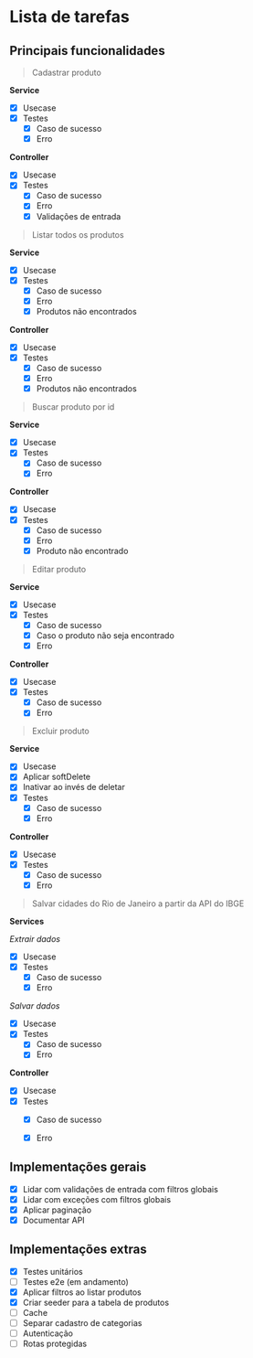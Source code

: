 # Lista de tarefas

## Principais funcionalidades

> Cadastrar produto

**Service**

- [x] Usecase
- [x] Testes
  - [x] Caso de sucesso
  - [x] Erro

**Controller**

- [x] Usecase
- [x] Testes
  - [x] Caso de sucesso
  - [x] Erro
  - [x] Validações de entrada

> Listar todos os produtos

**Service**

- [x] Usecase
- [x] Testes
  - [x] Caso de sucesso
  - [x] Erro
  - [x] Produtos não encontrados

**Controller**

- [x] Usecase
- [x] Testes
  - [x] Caso de sucesso
  - [x] Erro
  - [x] Produtos não encontrados

> Buscar produto por id

**Service**

- [x] Usecase
- [x] Testes
  - [x] Caso de sucesso
  - [x] Erro

**Controller**

- [x] Usecase
- [x] Testes
  - [x] Caso de sucesso
  - [x] Erro
  - [x] Produto não encontrado

> Editar produto

**Service**

- [x] Usecase
- [x] Testes
  - [x] Caso de sucesso
  - [x] Caso o produto não seja encontrado
  - [x] Erro

**Controller**

- [x] Usecase
- [x] Testes
  - [x] Caso de sucesso
  - [x] Erro
  
> Excluir produto

**Service**

- [x] Usecase
- [x] Aplicar softDelete
- [x] Inativar ao invés de deletar
- [x] Testes
  - [x] Caso de sucesso
  - [x] Erro

**Controller**

- [x] Usecase
- [x] Testes
  - [x] Caso de sucesso
  - [x] Erro

> Salvar cidades do Rio de Janeiro a partir da API do IBGE

**Services**

*Extrair dados*

- [x] Usecase
- [x] Testes
  - [x] Caso de sucesso
  - [x] Erro

*Salvar dados*

- [x] Usecase
- [x] Testes
  - [x] Caso de sucesso
  - [x] Erro

**Controller**

- [x] Usecase
- [x] Testes
  - [x] Caso de sucesso
  - [x] Erro


## Implementações gerais

- [x] Lidar com validações de entrada com filtros globais
- [x] Lidar com exceções com filtros globais
- [x] Aplicar paginação
- [x] Documentar API

## Implementações extras

- [x] Testes unitários
- [ ] Testes e2e (em andamento)
- [x] Aplicar filtros ao listar produtos
- [x] Criar seeder para a tabela de produtos
- [ ] Cache
- [ ] Separar cadastro de categorias
- [ ] Autenticação
- [ ] Rotas protegidas